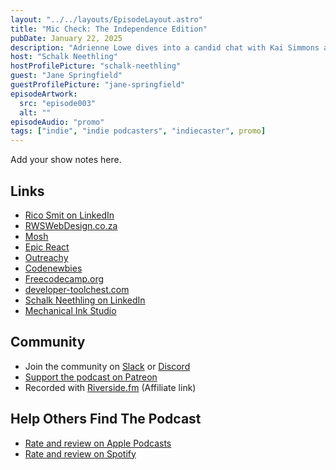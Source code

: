 ```yaml
---
layout: "../../layouts/EpisodeLayout.astro"
title: "Mic Check: The Independence Edition"
pubDate: January 22, 2025
description: "Adrienne Lowe dives into a candid chat with Kai Simmons about the triumphs and trials of independent podcasting in a world dominated by media giants."
host: "Schalk Neethling"
hostProfilePicture: "schalk-neethling"
guest: "Jane Springfield"
guestProfilePicture: "jane-springfield"
episodeArtwork:
  src: "episode003"
  alt: ""
episodeAudio: "promo"
tags: ["indie", "indie podcasters", "indiecaster", promo]
---
```


Add your show notes here.

## Links

- [Rico Smit on LinkedIn](https://www.linkedin.com/in/rico-smit-b59197212/)
- [RWSWebDesign.co.za](https://www.rwswebdesign.co.za/)
- [Mosh](https://www.youtube.com/c/programmingwithmosh)
- [Epic React](https://epicreact.dev/)
- [Outreachy](https://www.outreachy.org/)
- [Codenewbies](https://www.codenewbie.org/)
- [Freecodecamp.org](https://freecodecamp.org/)
- [developer-toolchest.com](https://developer-toolchest.com/)
- [Schalk Neethling on LinkedIn](https://www.linkedin.com/in/schalkneethling/)
- [Mechanical Ink Studio](https://mechanical.ink/)

## Community

- Join the community on [Slack](https://join.slack.com/t/mechanical-ink-group/shared_invite/zt-22yg9uryr-YiNd2tO1E5qrckQldruWsw) or [Discord](https://discord.gg/yHMTPtV5NH)
- [Support the podcast on Patreon](https://patreon.com/SchalkNeethling)
- Recorded with [Riverside.fm](https://riverside.fm/?utm_campaign=campaign_1&utm_medium=affiliate&utm_source=rewardful&via=schalk) (Affiliate link)

## Help Others Find The Podcast

- [Rate and review on Apple Podcasts](https://podcasts.apple.com/us/podcast/the-mycelium-network-podcast/id1639357086)
- [Rate and review on Spotify](https://open.spotify.com/show/2LwRauZaoUP2WPqHKq0wKc?si=fad1df9144044eee)
